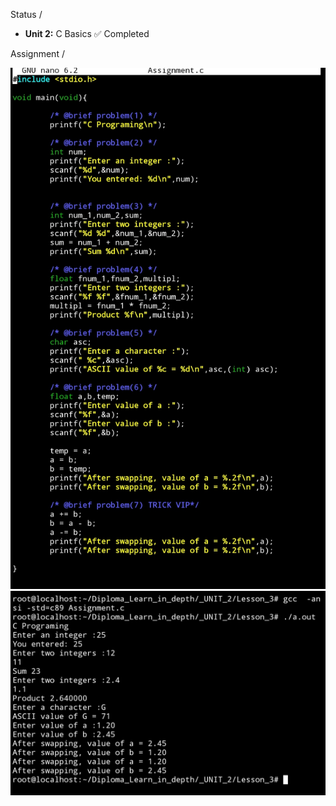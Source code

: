 Status / 

- **Unit 2:** C Basics ✅ Completed

Assignment /

![Project Logo](IMG_20241204_163204.jpg)
![Project Logo](IMG_20241204_163115.jpg)

